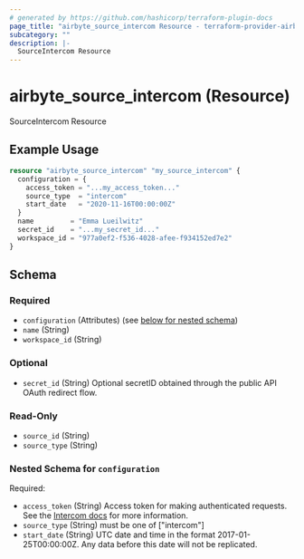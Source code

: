 ```yaml
---
# generated by https://github.com/hashicorp/terraform-plugin-docs
page_title: "airbyte_source_intercom Resource - terraform-provider-airbyte"
subcategory: ""
description: |-
  SourceIntercom Resource
---
```


# airbyte_source_intercom (Resource)

SourceIntercom Resource

## Example Usage

```terraform
resource "airbyte_source_intercom" "my_source_intercom" {
  configuration = {
    access_token = "...my_access_token..."
    source_type  = "intercom"
    start_date   = "2020-11-16T00:00:00Z"
  }
  name         = "Emma Lueilwitz"
  secret_id    = "...my_secret_id..."
  workspace_id = "977a0ef2-f536-4028-afee-f934152ed7e2"
}
```

<!-- schema generated by tfplugindocs -->
## Schema

### Required

- `configuration` (Attributes) (see [below for nested schema](#nestedatt--configuration))
- `name` (String)
- `workspace_id` (String)

### Optional

- `secret_id` (String) Optional secretID obtained through the public API OAuth redirect flow.

### Read-Only

- `source_id` (String)
- `source_type` (String)

<a id="nestedatt--configuration"></a>
### Nested Schema for `configuration`

Required:

- `access_token` (String) Access token for making authenticated requests. See the <a href="https://developers.intercom.com/building-apps/docs/authentication-types#how-to-get-your-access-token">Intercom docs</a> for more information.
- `source_type` (String) must be one of ["intercom"]
- `start_date` (String) UTC date and time in the format 2017-01-25T00:00:00Z. Any data before this date will not be replicated.


